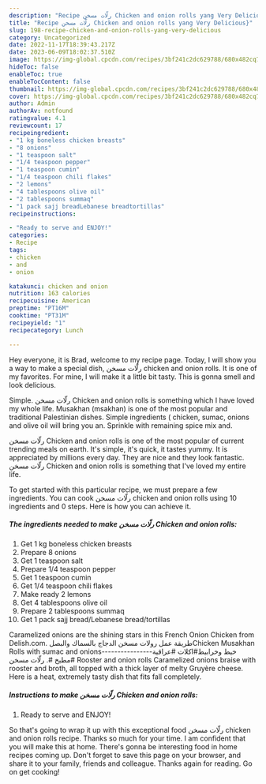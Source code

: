 ```yaml
---
description: "Recipe رلّات مسخن Chicken and onion rolls yang Very Delicious}"
title: "Recipe رلّات مسخن Chicken and onion rolls yang Very Delicious}"
slug: 198-recipe-chicken-and-onion-rolls-yang-very-delicious
category: Uncategorized
date: 2022-11-17T18:39:43.217Z
date: 2023-06-09T18:02:37.510Z
image: https://img-global.cpcdn.com/recipes/3bf241c2dc629788/680x482cq70/رلات-مسخن-chicken-and-onion-rolls-recipe-main-photo.jpg
hideToc: false
enableToc: true
enableTocContent: false
thumbnail: https://img-global.cpcdn.com/recipes/3bf241c2dc629788/680x482cq70/رلات-مسخن-chicken-and-onion-rolls-recipe-main-photo.jpg
cover: https://img-global.cpcdn.com/recipes/3bf241c2dc629788/680x482cq70/رلات-مسخن-chicken-and-onion-rolls-recipe-main-photo.jpg
author: Admin
authorAv: notfound
ratingvalue: 4.1
reviewcount: 17
recipeingredient:
- "1 kg boneless chicken breasts"
- "8 onions"
- "1 teaspoon salt"
- "1/4 teaspoon pepper"
- "1 teaspoon cumin"
- "1/4 teaspoon chili flakes"
- "2 lemons"
- "4 tablespoons olive oil"
- "2 tablespoons summaq"
- "1 pack sajj breadLebanese breadtortillas"
recipeinstructions:

- "Ready to serve and ENJOY!"
categories:
- Recipe
tags:
- chicken
- and
- onion

katakunci: chicken and onion 
nutrition: 163 calories
recipecuisine: American
preptime: "PT16M"
cooktime: "PT31M"
recipeyield: "1"
recipecategory: Lunch

---
```



Hey everyone, it is Brad, welcome to my recipe page. Today, I will show you a way to make a special dish, رلّات مسخن chicken and onion rolls. It is one of my favorites. For mine, I will make it a little bit tasty. This is gonna smell and look delicious.

Simple. رلّات مسخن Chicken and onion rolls is something which I have loved my whole life. Musakhan (msakhan) is one of the most popular and traditional Palestinian dishes. Simple ingredients ( chicken, sumac, onions and olive oil will bring you an. Sprinkle with remaining spice mix and.

رلّات مسخن Chicken and onion rolls is one of the most popular of current trending meals on earth. It's simple, it's quick, it tastes yummy. It is appreciated by millions every day. They are nice and they look fantastic. رلّات مسخن Chicken and onion rolls is something that I've loved my entire life.


To get started with this particular recipe, we must prepare a few ingredients. You can cook رلّات مسخن chicken and onion rolls using 10 ingredients and 0 steps. Here is how you can achieve it.

<!--inarticleads1-->

##### The ingredients needed to make رلّات مسخن Chicken and onion rolls:

1. Get 1 kg boneless chicken breasts
1. Prepare 8 onions
1. Get 1 teaspoon salt
1. Prepare 1/4 teaspoon pepper
1. Get 1 teaspoon cumin
1. Get 1/4 teaspoon chili flakes
1. Make ready 2 lemons
1. Get 4 tablespoons olive oil
1. Prepare 2 tablespoons summaq
1. Get 1 pack sajj bread/Lebanese bread/tortillas


Caramelized onions are the shining stars in this French Onion Chicken from Delish.com. طريقة عمل رولات مسخن الدجاج بالسماك والبصلChicken Musakhan Rolls with sumac and onions----------------خيط وخرابيط#اكلات #عراقية #مطبخ #. رلّات مسخن Rooster and onion rolls Caramelized onions braise with rooster and broth, all topped with a thick layer of melty Gruyère cheese. Here is a heat, extremely tasty dish that fits fall completely. 

<!--inarticleads2-->

##### Instructions to make رلّات مسخن Chicken and onion rolls:


1. Ready to serve and ENJOY!



So that's going to wrap it up with this exceptional food رلّات مسخن chicken and onion rolls recipe. Thanks so much for your time. I am confident that you will make this at home. There's gonna be interesting food in home recipes coming up. Don't forget to save this page on your browser, and share it to your family, friends and colleague. Thanks again for reading. Go on get cooking!
